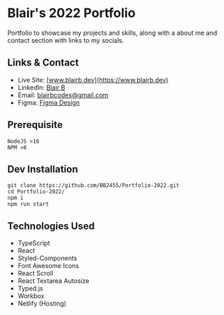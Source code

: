 # Blair's 2022 Portfolio

Portfolio to showcase my projects and skills, along with a about me and contact section with links to my socials.

## Links & Contact
- Live Site: [www.blairb.dev](https://www.blairb.dev)
- LinkedIn: [Blair B](https://www.linkedin.com/in/blair-burke)
- Email: blairbcodes@gmail.com
- Figma: [Figma Design](https://www.figma.com/file/4WckxVVVAtAbbbvbSdvaBq/Portfolio-2022?node-id=0%3A1)

## Prerequisite
```
NodeJS >16
NPM >8
```

## Dev Installation
```
git clone https://github.com/BB2455/Portfolio-2022.git
cd Portfolio-2022/
npm i
npm run start
```

## Technologies Used
- TypeScript
- React
- Styled-Components
- Font Awesome Icons
- React Scroll
- React Textarea Autosize
- Typed.js
- Workbox
- Netlify (Hosting)
